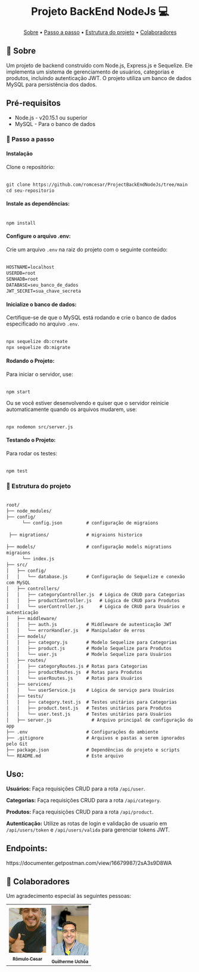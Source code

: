 
<h1 align="center" style="font-weight: bold;">Projeto BackEnd NodeJs 💻</h1>

<p align="center">
 <a href="#about">Sobre</a> • 
 <a href="#started">Passo a passo</a> • 
 <a href="#structure">Estrutura do projeto</a> • 
 <a href="#colab">Colaboradores</a>
</p>

<h2 id="about">📌 Sobre</h2>

<p>Um projeto de backend construído com Node.js, Express.js e Sequelize. Ele implementa um sistema de gerenciamento de usuários, categorias e produtos, incluindo autenticação JWT. O projeto utiliza um banco de dados MySQL para persistência dos dados.</p>

<h2>Pré-requisitos</h2>

<ul>
  <li>Node.js - v20.15.1 ou superior</li>
  <li>MySQL - Para o banco de dados</li>
</ul>

<h3 id="started">🚀 Passo a passo</h3>

<h4>Instalação</h4>
<p>Clone o repositório:</p>
<pre><code>
git clone https://github.com/romcesar/ProjectBackEndNodeJs/tree/main
cd seu-repositorio
</code></pre>

<h4>Instale as dependências:</h4>
<pre><code>
npm install
</code></pre>

<h4>Configure o arquivo .env:</h4>
<p>Crie um arquivo <code>.env</code> na raiz do projeto com o seguinte conteúdo:</p>
<pre><code>
HOSTNAME=localhost
USERDB=root
SENHADB=root
DATABASE=seu_banco_de_dados
JWT_SECRET=sua_chave_secreta
</code></pre>

<h4>Inicialize o banco de dados:</h4>
<p>Certifique-se de que o MySQL está rodando e crie o banco de dados especificado no arquivo <code>.env</code>.</p>
<pre><code>
npx sequelize db:create
npx sequelize db:migrate
</code></pre>

<h4>Rodando o Projeto:</h4>
<p>Para iniciar o servidor, use:</p>
<pre><code>
npm start
</code></pre>
<p>Ou se você estiver desenvolvendo e quiser que o servidor reinicie automaticamente quando os arquivos mudarem, use:</p>
<pre><code>
npx nodemon src/server.js
</code></pre>

<h4>Testando o Projeto:</h4>
<p>Para rodar os testes:</p>
<pre><code>
npm test
</code></pre>

<h3 id="structure">📍 Estrutura do projeto</h3>

<pre><code>
root/
├── node_modules/
├── config/
      └── config.json         # configuração de migraions

 ├── migrations/              # migraions historico
      
├── models/                   # configuração models migrations migraions
      └── index.js
├── src/
│   ├── config/
│   │   └── database.js       # Configuração do Sequelize e conexão com MySQL 
│   ├── controllers/
│   │   ├── categoryController.js  # Lógica de CRUD para Categorias 
│   │   ├── productController.js   # Lógica de CRUD para Produtos 
│   │   └── userController.js      # Lógica de CRUD para Usuários e autenticação 
│   ├── middleware/
│   │   ├── auth.js           # Middleware de autenticação JWT 
│   │   └── errorHandler.js   # Manipulador de erros 
│   ├── models/
│   │   ├── category.js       # Modelo Sequelize para Categorias 
│   │   ├── product.js        # Modelo Sequelize para Produtos 
│   │   └── user.js           # Modelo Sequelize para Usuários 
│   ├── routes/
│   │   ├── categoryRoutes.js # Rotas para Categorias 
│   │   ├── productRoutes.js  # Rotas para Produtos 
│   │   └── userRoutes.js     # Rotas para Usuários 
│   ├── services/
│   │   └── userService.js    # Lógica de serviço para Usuários 
│   ├── tests/
│   │   ├── category.test.js  # Testes unitários para Categorias 
│   │   ├── product.test.js   # Testes unitários para Produtos 
│   │   └── user.test.js      # Testes unitários para Usuários 
│   ├── server.js               # Arquivo principal de configuração do app  
├── .env                      # Configurações do ambiente 
├── .gitignore                # Arquivos e pastas a serem ignorados pelo Git 
├── package.json              # Dependências do projeto e scripts 
└── README.md                 # Este arquivo
</code></pre>

<h2>Uso:</h2>

<p><strong>Usuários:</strong> Faça requisições CRUD para a rota <code>/api/user</code>.</p>
<p><strong>Categorias:</strong> Faça requisições CRUD para a rota <code>/api/category</code>.</p>
<p><strong>Produtos:</strong> Faça requisições CRUD para a rota <code>/api/product</code>.</p>
<p><strong>Autenticação:</strong> Utilize as rotas de login e validação de usuario em <code>/api/users/token</code> e <code>/api/users/valida</code> para gerenciar tokens JWT.</p>

<h2>Endpoints:</h2>
https://documenter.getpostman.com/view/16679987/2sA3s9D8WA

<h2 id="colab">🤝 Colaboradores</h2>

<p>Um agradecimento especial às seguintes pessoas:</p>

<table>
  <tr>
    <td align="center">
      <a href="#">
        <img src="https://github.com/romcesar/ProjectBackEndNodeJs/blob/main/ROMIM.jpg?raw=true" width="100px;" alt="Rômulo Cesar imagem"/><br>
        <sub><b>Rômulo Cesar</b></sub>
      </a>
    </td>
    <td align="center">
      <a href="#">
        <img src="https://github.com/romcesar/ProjectBackEndNodeJs/blob/main/HANYEL.jpg" width="100px;" alt="Guilherme Uchôa imagem"/><br>
        <sub><b>Guilherme Uchôa</b></sub>
      </a>
    </td>
  </tr>
</table>
